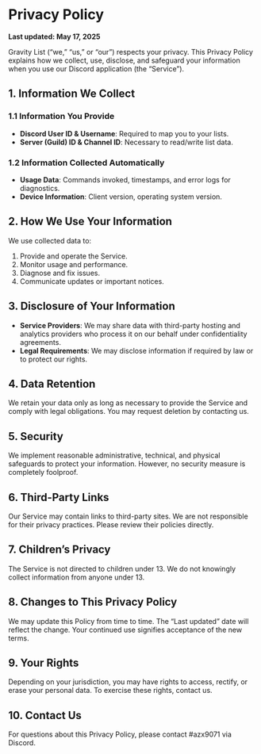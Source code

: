# Privacy Policy

**Last updated: May 17, 2025**

Gravity List (“we,” “us,” or “our”) respects your privacy. This Privacy Policy explains how we collect, use, disclose, and safeguard your information when you use our Discord application (the “Service”).

## 1. Information We Collect

### 1.1 Information You Provide
- **Discord User ID & Username**: Required to map you to your lists.
- **Server (Guild) ID & Channel ID**: Necessary to read/write list data.

### 1.2 Information Collected Automatically
- **Usage Data**: Commands invoked, timestamps, and error logs for diagnostics.
- **Device Information**: Client version, operating system version.

## 2. How We Use Your Information
We use collected data to:
1. Provide and operate the Service.
2. Monitor usage and performance.
3. Diagnose and fix issues.
4. Communicate updates or important notices.

## 3. Disclosure of Your Information
- **Service Providers**: We may share data with third-party hosting and analytics providers who process it on our behalf under confidentiality agreements.
- **Legal Requirements**: We may disclose information if required by law or to protect our rights.

## 4. Data Retention
We retain your data only as long as necessary to provide the Service and comply with legal obligations. You may request deletion by contacting us.

## 5. Security
We implement reasonable administrative, technical, and physical safeguards to protect your information. However, no security measure is completely foolproof.

## 6. Third-Party Links
Our Service may contain links to third-party sites. We are not responsible for their privacy practices. Please review their policies directly.

## 7. Children’s Privacy
The Service is not directed to children under 13. We do not knowingly collect information from anyone under 13.

## 8. Changes to This Privacy Policy
We may update this Policy from time to time. The “Last updated” date will reflect the change. Your continued use signifies acceptance of the new terms.

## 9. Your Rights
Depending on your jurisdiction, you may have rights to access, rectify, or erase your personal data. To exercise these rights, contact us.

## 10. Contact Us
For questions about this Privacy Policy, please contact #azx9071 via Discord.
